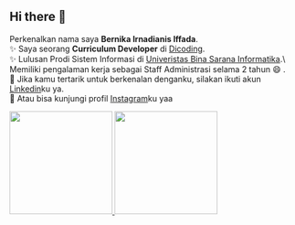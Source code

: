 ## Hi there 👋

<!--
**BernikaIffada/BernikaIffada** is a ✨ _special_ ✨ repository because its `README.md` (this file) appears on your GitHub profile.

Here are some ideas to get you started:

- 🔭 I’m currently working on ...
- 🌱 I’m currently learning ...
- 👯 I’m looking to collaborate on ...
- 🤔 I’m looking for help with ...
- 💬 Ask me about ...
- 📫 How to reach me: ...
- 😄 Pronouns: ...
- ⚡ Fun fact: ...
-->

Perkenalkan nama saya **Bernika Irnadianis Iffada**.\
✨ Saya seorang **Curriculum Developer** di [Dicoding](https://www.dicoding.com/).\
✨ Lulusan Prodi Sistem Informasi di [Univeristas Bina Sarana Informatika](https://www.bsi.ac.id/ubsi/index.js).\  
Memiliki pengalaman kerja sebagai Staff Administrasi selama 2 tahun 😄 .\
💬 Jika kamu tertarik untuk berkenalan denganku, silakan ikuti akun [Linkedin](http://www.linkedin.com/in/bernika-iffada-b6585a221)ku ya.\
 👯 Atau bisa kunjungi profil [Instagram](https://www.instagram.com/bernika_iffada/)ku yaa   


<p align="left">
<a href="https://github.com/BernikaIffada">
  <img height="180em" src="https://github-readme-stats-eight-theta.vercel.app/api?username=BernikaIffada&show_icons=true&theme=algolia&include_all_commits=true&count_private=true"/>
  <img height="180em" src="https://github-readme-stats-eight-theta.vercel.app/api/top-langs/?username=BernikaIffada&layout=compact&langs_count=8&theme=algolia"/>
</a>
</p>
